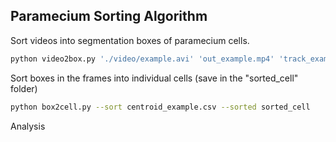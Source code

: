 ## Paramecium Sorting Algorithm

Sort videos into segmentation boxes of paramecium cells.

```sh
python video2box.py './video/example.avi' 'out_example.mp4' 'track_example.csv' 'centroid_example.csv' 'shape_data.csv'
```

Sort boxes in the frames into individual cells (save in the "sorted_cell" folder)

```sh
python box2cell.py --sort centroid_example.csv --sorted sorted_cell
```

Analysis
